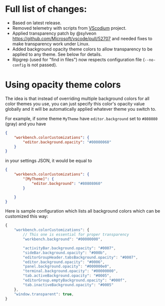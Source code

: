 # Full list of changes:

- Based on latest release.
- Removed telemetry with scripts from [VScodium](https://vscodium.com/) project.
- Applied transparency patch by @sylveon https://github.com/Microsoft/vscode/pull/52707 and needed fixes to make transparency work under Linux.
- Added background opacity theme colors to allow transparency to be applied to any theme. See below for details.
- Ripgrep (used for "find in files") now respects configuration file (`--no-config` is not passed).

# Using opacity theme colors

The idea is that instead of overriding multiple background colors for all color themes you use,
you can just specify this color's opacity value globally and it will be automatically applied whatever theme you switch to.

For example, if some theme `MyTheme` have `editor.background` set to `#808080` (gray) and you have
```json
{
	"workbench.colorCustomizations": {
		"editor.background.opacity": "#00000060"
	}
}
```
in your settings JSON, it would be equal to
```json
{
	"workbench.colorCustomizations": {
		"[MyTheme]": {
			"editor.background": "#80808060"
		}

	}
}
```

Here is sample configuration which lists all background colors which can be customized this way:
```javascript
{
    "workbench.colorCustomizations": {
        // This one is essential for proper transparency
        "workbench.background": "#00000000",

        "activityBar.background.opacity": "#0007",
        "sideBar.background.opacity": "#000b",
        "editorGroupHeader.tabsBackground.opacity": "#0007",
        "editor.background.opacity": "#0006",
        "panel.background.opacity": "#000000e0",
        "terminal.background.opacity": "#00000000",
        "tab.activeBackground.opacity": "#0005",
        "editorGroup.emptyBackground.opacity": "#000f",
        "tab.inactiveBackground.opacity": "#0005"
    },
    "window.transparent": true,
}
```